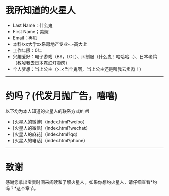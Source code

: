 # 我所知道的火星人

 - Last Name：什么鬼
 - First Name；美豌
 - Email：再见
 - 本科/xx大学xx系房地产专业-_-高大上 
 - 工作年限：0年
 - 兴趣爱好：电子游戏（BS，LOL）、jk制服（什么鬼！哈哈哈...）、日本老鸨（教唆我去日本霓虹灯卖肉）
 - 个人梦想：当上公主（>_<当个鬼啊，当上公主还是叫我去卖肉！）

---


# 约吗？(代发月抛广告，嘻嘻)
以下均为本人知道的火星人的联系方式#_#!

+ [火星人的微博]（index.html?weibo）
+ [火星人的微信]（index.html?wechat）
+ [火星人的麻花]（index.html?qq）
+ [火星人的电话]（index.html?phone）



---

# 致谢
感谢您拿出宝贵时间来阅读和了解火星人，如果你想约火星人，请仔细查看*约吗？*这个章节。
